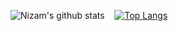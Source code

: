 ![Nizam's github stats](https://github-readme-stats.vercel.app/api?username=nizam19&show_icons=true&theme=dark)
&nbsp;&nbsp;
[![Top Langs](https://github-readme-stats.vercel.app/api/top-langs/?username=nizam19&layout=compact&theme=dark)](https://github.com/anuraghazra/github-readme-stats)

<!--

### Hi there 👋

**nizam19/nizam19** is a ✨ _special_ ✨ repository because its `README.md` (this file) appears on your GitHub profile.

Here are some ideas to get you started:

- 🔭 I’m currently working on ...
- 🌱 I’m currently learning ...
- 👯 I’m looking to collaborate on ...
- 🤔 I’m looking for help with ...
- 💬 Ask me about ...
- 📫 How to reach me: ...
- 😄 Pronouns: ...
- ⚡ Fun fact: ...
-->
